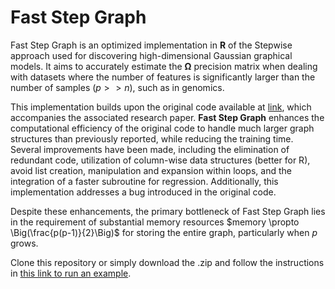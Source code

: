 # Fast Step Graph

Fast Step Graph is an optimized implementation in **R** of the Stepwise approach used for discovering high-dimensional Gaussian graphical models. It aims to accurately estimate the $\mathbf{\Omega}$ precision matrix when dealing with datasets where the number of features is significantly larger than the number of samples ($p >> n$), such as in genomics.

This implementation builds upon the original code available at [link](https://jdssv.org/index.php/jdssv/article/view/11), which accompanies the associated research paper. **Fast Step Graph** enhances the computational efficiency of the original code to handle much larger graph structures than previously reported, while reducing the training time. Several improvements have been made, including the elimination of redundant code, utilization of column-wise data structures (better for R), avoid list creation, manipulation and expansion within loops, and the integration of a faster subroutine for regression. Additionally, this implementation addresses a bug introduced in the original code.

Despite these enhancements, the primary bottleneck of Fast Step Graph lies in the requirement of substantial memory resources $memory \propto \Big(\frac{p(p-1)}{2}\Big)$ for storing the entire graph, particularly when $p$ grows.


Clone this repository or simply download the .zip and follow the instructions in [this link to run an example](instructions.md).
